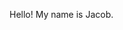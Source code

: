 Hello! My name is Jacob.

<!---
jakepenzak/jakepenzak is a ✨ special ✨ repository because its `README.md` (this file) appears on your GitHub profile.
You can click the Preview link to take a look at your changes.
--->
